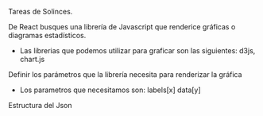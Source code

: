 Tareas de Solinces.

De React busques una librería de Javascript que renderice gráficas o diagramas estadísticos.
- Las librerias que podemos utilizar para graficar son las siguientes: d3js, chart.js

Definir los parámetros que la librería necesita para renderizar la gráfica
- Los parametros que necesitamos son: labels[x] data[y]

Estructura del Json
